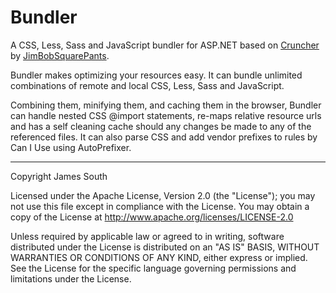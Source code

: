 # Bundler
 A CSS, Less, Sass and JavaScript bundler for ASP.NET based on [Cruncher](https://github.com/JimBobSquarePants/Cruncher) by [JimBobSquarePants](https://github.com/JimBobSquarePants).

Bundler makes optimizing your resources easy. It can bundle unlimited combinations of remote and local CSS, Less, Sass and JavaScript.

Combining them, minifying them, and caching them in the browser, Bundler can handle nested CSS @import statements, re-maps relative resource urls and has a self cleaning cache should any changes be made to any of the referenced files. It can also parse CSS and add vendor prefixes to rules by Can I Use using AutoPrefixer. 



---

Copyright James South

Licensed under the Apache License, Version 2.0 (the "License");
you may not use this file except in compliance with the License.
You may obtain a copy of the License at
http://www.apache.org/licenses/LICENSE-2.0

Unless required by applicable law or agreed to in writing, software
distributed under the License is distributed on an "AS IS" BASIS,
WITHOUT WARRANTIES OR CONDITIONS OF ANY KIND, either express or implied.
See the License for the specific language governing permissions and
limitations under the License.
